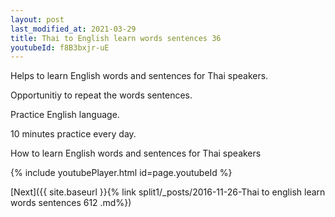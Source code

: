 ```yaml
---
layout: post
last_modified_at: 2021-03-29
title: Thai to English learn words sentences 36 
youtubeId: f8B3bxjr-uE
---
```

 
 
Helps to learn English words and sentences for Thai speakers.

Opportunitiy to repeat the words sentences. 

Practice English language. 
 
10 minutes practice every day. 
 
How to learn English words and sentences for Thai speakers 
 
{% include youtubePlayer.html id=page.youtubeId %}
 
 
[Next]({{ site.baseurl }}{% link  split1/_posts/2016-11-26-Thai to english learn words sentences 612 .md%})
 
